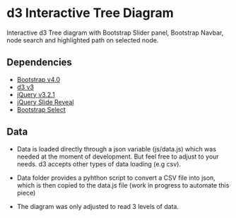 # d3 Interactive Tree Diagram
Interactive d3 Tree diagram with Bootstrap Slider panel, Bootstrap Navbar, node search and highlighted path on selected node.

## Dependencies
- [Bootstrap v4.0](https://getbootstrap.com/docs/4.2/getting-started/introduction/)
- [d3 v3](https://github.com/d3/d3)
- [jQuery v3.2.1](https://jquery.com/)
- [jQuery Slide Reveal](https://nnattawat.github.io/slideReveal/)
- [Bootstrap Select](https://developer.snapappointments.com/bootstrap-select/)

## Data
- Data is loaded directly through a json variable (js/data.js) which was needed at the moment of development. But feel free to adjust to your needs. d3 accepts other types of data loading (e.g csv).

- Data folder provides a pyhthon script to convert a CSV file into json, which is then copied to the data.js file (work in progress to automate this piece)

- The diagram was only adjusted to read 3 levels of data.
